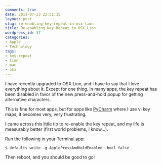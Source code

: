 ```yaml
---
comments: true
date: 2011-07-23 22:51:15
layout: post
slug: re-enabling-key-repeat-in-osx-lion
title: Re-enabling Key Repeat in OSX Lion
wordpress_id: 37
categories:
- Apple
- Technology
tags:
- key-repeat
- lion
- mac
- osx
---
```


I have recently upgraded to OSX Lion, and I have to say that I love everything about it. Except for one thing. In many apps, the key repeat has been disabled in favor of the new press-and-hold popup for getting alternative characters.

This is fine for most apps, but for apps like [PyCharm](http://www.jetbrains.com/pycharm/) where I use vi key maps, it becomes very, very frustrating.

I came across this little tip to re-enable the key repeat, and my life is measurably better (first world problems, I know...).

Run the following in your Terminal.app:

```
$ defaults write -g ApplePressAndHoldEnabled -bool false
```

Then reboot, and you should be good to go!

